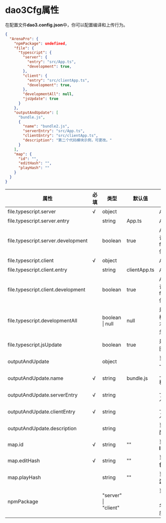 # dao3Cfg属性

在配置文件**dao3.config.json**中，你可以配置编译和上传行为。
```json
{
  "ArenaPro": {
    "npmPackage": undefined,
    "file": {
      "typescript": {
        "server": {
          "entry": "src/App.ts",
          "development": true,
        },
        "client": {
          "entry": "src/clientApp.ts",
          "development": true,
        },
        "developmentAll": null,
        "jsUpdate": true
      }
    },        
    "outputAndUpdate": [
      "bundle.js", 
      {
        "name": "bundle2.js",
        "serverEntry": "src/App.ts",
        "clientEntry": "src/clientApp.ts",
        "description": "第二个代码模块示例，可更改。"
      }
    ],
    "map": {
      "id": "",
      "editHash": "",
      "playHash": ""
    }
  }
}
```



| 属性 | 必填 | 类型 | 默认值 | 说明 |
| --- | --- | --- | --- | --- |
| file.typescript.server | √ | object |  | Arena**服务端**项目配置 |
| file.typescript.server.entry |  | string | App.ts | Arena**服务端**项目入口文件 |
| file.typescript.server.development |  | boolean | true | Arena**服务端**项目编译模式，默认为开发模式，优先级比 file.typescript.developmentAll 低 |
| file.typescript.client | √ | object |  | Arena**客户端**项目配置 |
| file.typescript.client.entry |  | string | clientApp.ts | Arena**客户端**项目入口文件 |
| file.typescript.client.development |  | boolean | true | Arena**客户端**项目编译模式，默认为开发模式，优先级比 file.typescript.developmentAll 低 |
| file.typescript.developmentAll |  | boolean &#124; null | null | 是否开启webpack打包创作者模式？开启后**客户端**和**服务端**将不压缩不混淆代码。如是null将忽略本属性 |
| file.typescript.jsUpdate |  | boolean | true | 是否编译脚本后自动上传至地图？关闭后只编译不上传。|
| outputAndUpdate |  | object |  | 当前编译文件配置，默认选择第一位数据信息 |
| outputAndUpdate.name | √ | string | bundle.js | 上传到神岛脚本编辑器的文件名称，必须带有`.js`后缀 |
| outputAndUpdate.serverEntry | √ | string |  | 上传到神岛脚本编辑器的服务端入口文件 |
| outputAndUpdate.clientEntry | √ | string |  | 上传到神岛脚本编辑器的客户端入口文件 |
| outputAndUpdate.description |  | string |  | 当前配置的备注，可以用于区分配置 |
| map.id | √ | string | "" | 当前Arena项目对应的**扩展地图ID** |
| map.editHash | √ | string | "" | 当前Arena项目对应的扩展地图**创作端Hash** |
| map.playHash |  | string | "" | 当前Arena项目对应的扩展地图**游玩端Hash** |
| npmPackage |  | "server" &#124; "client" |  | 当前项目是否为神岛组件库（npm包）？如是需写指定端名，会停止构建另一端以加快速度。|